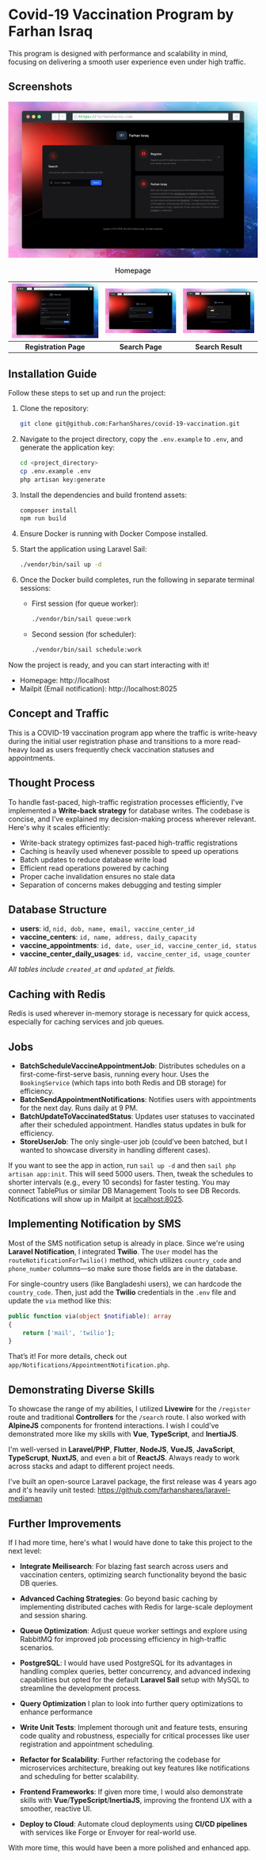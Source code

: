 # Covid-19 Vaccination Program by Farhan Israq
This program is designed with performance and scalability in mind, focusing on delivering a smooth user experience even under high traffic.

## Screenshots

![Homepage Screenshot](/public/screenshot-main.png)
<p align="center" style="font-weight:500;">Homepage</p>

| ![Registration Page](/public/screenshot-registration-page.png) | ![Search Page](/public/screenshot-search-page.png) | ![Search Result](/public/screenshot-search-result.png) |
|:--------------------------------------------:|:----------------------------------------:|:-----------------------------------------:|
| **Registration Page**                        | **Search Page**                          | **Search Result**                         |

## Installation Guide

Follow these steps to set up and run the project:

1. Clone the repository:
    ```bash
    git clone git@github.com:FarhanShares/covid-19-vaccination.git
    ```

2. Navigate to the project directory, copy the `.env.example` to `.env`, and generate the application key:
    ```bash
    cd <project_directory>
    cp .env.example .env
    php artisan key:generate
    ```

3. Install the dependencies and build frontend assets:
    ```bash
    composer install
    npm run build
    ```
    
4. Ensure Docker is running with Docker Compose installed.

5. Start the application using Laravel Sail:
    ```bash
    ./vendor/bin/sail up -d
    ```

6. Once the Docker build completes, run the following in separate terminal sessions:
    - First session (for queue worker):
      ```bash
      ./vendor/bin/sail queue:work
      ```
    - Second session (for scheduler):
      ```bash
      ./vendor/bin/sail schedule:work
      ```

Now the project is ready, and you can start interacting with it! 

* Homepage: http://localhost
* Mailpit (Email notification): http://localhost:8025


## Concept and Traffic
This is a COVID-19 vaccination program app where the traffic is write-heavy during the initial user registration phase and transitions to a more read-heavy load as users frequently check vaccination statuses and appointments.

## Thought Process
To handle fast-paced, high-traffic registration processes efficiently, I've implemented a **Write-back strategy** for database writes. The codebase is concise, and I’ve explained my decision-making process wherever relevant. Here's why it scales efficiently:

- Write-back strategy optimizes fast-paced high-traffic registrations
- Caching is heavily used whenever possible to speed up operations
- Batch updates to reduce database write load
- Efficient read operations powered by caching
- Proper cache invalidation ensures no stale data
- Separation of concerns makes debugging and testing simpler

## Database Structure
- **users**: id, `nid, dob, name, email, vaccine_center_id`
- **vaccine_centers**: `id, name, address, daily_capacity`
- **vaccine_appointments**: `id, date, user_id, vaccine_center_id, status`
- **vaccine_center_daily_usages**: `id, vaccine_center_id, usage_counter`

_All tables include `created_at` and `updated_at` fields._

## Caching with Redis
Redis is used wherever in-memory storage is necessary for quick access, especially for caching services and job queues.

## Jobs
- **BatchScheduleVaccineAppointmentJob**: Distributes schedules on a first-come-first-serve basis, running every hour. Uses the `BookingService` (which taps into both Redis and DB storage) for efficiency.
- **BatchSendAppointmentNotifications**: Notifies users with appointments for the next day. Runs daily at 9 PM.
- **BatchUpdateToVaccinatedStatus**: Updates user statuses to vaccinated after their scheduled appointment. Handles status updates in bulk for efficiency.
- **StoreUserJob**: The only single-user job (could’ve been batched, but I wanted to showcase diversity in handling different cases).

If you want to see the app in action, run `sail up -d` and then `sail php artisan app:init`. This will seed 5000 users. Then, tweak the schedules to shorter intervals (e.g., every 10 seconds) for faster testing. You may connect TablePlus or similar DB Management Tools to see DB Records. Notifications will show up in Mailpit at [localhost:8025](http://localhost:8025).

## Implementing Notification by SMS
Most of the SMS notification setup is already in place. Since we're using **Laravel Notification**, I integrated **Twilio**. The `User` model has the `routeNotificationForTwilio()` method, which utilizes `country_code` and `phone_number` columns—so make sure those fields are in the database. 

For single-country users (like Bangladeshi users), we can hardcode the `country_code`. Then, just add the **Twilio** credentials in the `.env` file and update the `via` method like this:

```php
public function via(object $notifiable): array
{
    return ['mail', 'twilio'];
}
```
That’s it! For more details, check out `app/Notifications/AppointmentNotification.php`.

## Demonstrating Diverse Skills
To showcase the range of my abilities, I utilized **Livewire** for the `/register` route and traditional **Controllers** for the `/search` route. I also worked with **AlpineJS** components for frontend interactions. I wish I could’ve demonstrated more like my skills with **Vue**, **TypeScript**, and **InertiaJS**.

I'm well-versed in **Laravel/PHP**, **Flutter**, **NodeJS**, **VueJS**, **JavaScript**, **TypeScrupt**, **NuxtJS**, and even a bit of **ReactJS**. Always ready to work across stacks and adapt to different project needs.

I've built an open-source Laravel package, the first release was 4 years ago and it's heavily unit tested: https://github.com/farhanshares/laravel-mediaman

## Further Improvements

If I had more time, here's what I would have done to take this project to the next level:

- **Integrate Meilisearch**: For blazing fast search across users and vaccination centers, optimizing search functionality beyond the basic DB queries.
  
- **Advanced Caching Strategies**: Go beyond basic caching by implementing distributed caches with Redis for large-scale deployment and session sharing.

- **Queue Optimization**: Adjust queue worker settings and explore using RabbitMQ for improved job processing efficiency in high-traffic scenarios.
  
-  **PostgreSQL**: I would have used PostgreSQL for its advantages in handling complex queries, better concurrency, and advanced indexing capabilities but opted for the default **Laravel Sail** setup with MySQL to streamline the development process.
  
- **Query Optimization** I plan to look into further query optimizations to enhance performance
  
- **Write Unit Tests**: Implement thorough unit and feature tests, ensuring code quality and robustness, especially for critical processes like user registration and appointment scheduling.

- **Refactor for Scalability**: Further refactoring the codebase for microservices architecture, breaking out key features like notifications and scheduling for better scalability.

- **Frontend Frameworks**: If given more time, I would also demonstrate skills with **Vue**/**TypeScript**/**InertiaJS**, improving the frontend UX with a smoother, reactive UI.

- **Deploy to Cloud**: Automate cloud deployments using **CI/CD pipelines** with services like Forge or Envoyer for real-world use.

With more time, this would have been a more polished and enhanced app.

